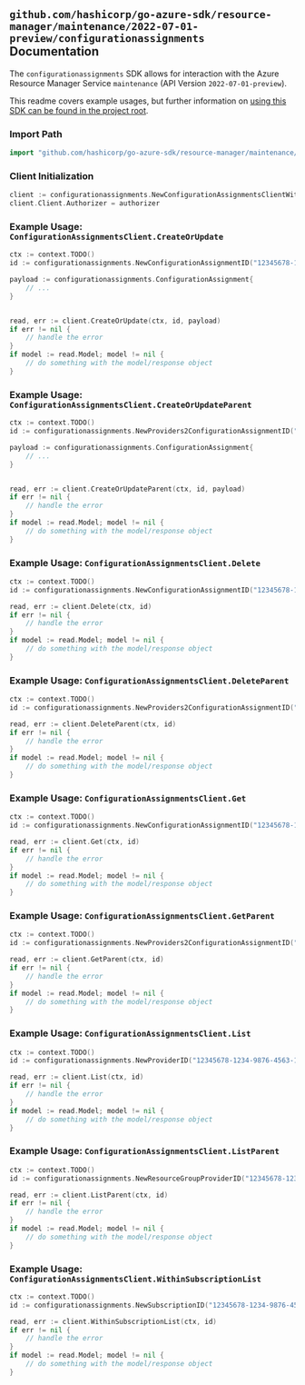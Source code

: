 
## `github.com/hashicorp/go-azure-sdk/resource-manager/maintenance/2022-07-01-preview/configurationassignments` Documentation

The `configurationassignments` SDK allows for interaction with the Azure Resource Manager Service `maintenance` (API Version `2022-07-01-preview`).

This readme covers example usages, but further information on [using this SDK can be found in the project root](https://github.com/hashicorp/go-azure-sdk/tree/main/docs).

### Import Path

```go
import "github.com/hashicorp/go-azure-sdk/resource-manager/maintenance/2022-07-01-preview/configurationassignments"
```


### Client Initialization

```go
client := configurationassignments.NewConfigurationAssignmentsClientWithBaseURI("https://management.azure.com")
client.Client.Authorizer = authorizer
```


### Example Usage: `ConfigurationAssignmentsClient.CreateOrUpdate`

```go
ctx := context.TODO()
id := configurationassignments.NewConfigurationAssignmentID("12345678-1234-9876-4563-123456789012", "example-resource-group", "providerValue", "resourceTypeValue", "resourceValue", "configurationAssignmentValue")

payload := configurationassignments.ConfigurationAssignment{
	// ...
}


read, err := client.CreateOrUpdate(ctx, id, payload)
if err != nil {
	// handle the error
}
if model := read.Model; model != nil {
	// do something with the model/response object
}
```


### Example Usage: `ConfigurationAssignmentsClient.CreateOrUpdateParent`

```go
ctx := context.TODO()
id := configurationassignments.NewProviders2ConfigurationAssignmentID("12345678-1234-9876-4563-123456789012", "example-resource-group", "providerValue", "resourceParentTypeValue", "resourceParentValue", "resourceTypeValue", "resourceValue", "configurationAssignmentValue")

payload := configurationassignments.ConfigurationAssignment{
	// ...
}


read, err := client.CreateOrUpdateParent(ctx, id, payload)
if err != nil {
	// handle the error
}
if model := read.Model; model != nil {
	// do something with the model/response object
}
```


### Example Usage: `ConfigurationAssignmentsClient.Delete`

```go
ctx := context.TODO()
id := configurationassignments.NewConfigurationAssignmentID("12345678-1234-9876-4563-123456789012", "example-resource-group", "providerValue", "resourceTypeValue", "resourceValue", "configurationAssignmentValue")

read, err := client.Delete(ctx, id)
if err != nil {
	// handle the error
}
if model := read.Model; model != nil {
	// do something with the model/response object
}
```


### Example Usage: `ConfigurationAssignmentsClient.DeleteParent`

```go
ctx := context.TODO()
id := configurationassignments.NewProviders2ConfigurationAssignmentID("12345678-1234-9876-4563-123456789012", "example-resource-group", "providerValue", "resourceParentTypeValue", "resourceParentValue", "resourceTypeValue", "resourceValue", "configurationAssignmentValue")

read, err := client.DeleteParent(ctx, id)
if err != nil {
	// handle the error
}
if model := read.Model; model != nil {
	// do something with the model/response object
}
```


### Example Usage: `ConfigurationAssignmentsClient.Get`

```go
ctx := context.TODO()
id := configurationassignments.NewConfigurationAssignmentID("12345678-1234-9876-4563-123456789012", "example-resource-group", "providerValue", "resourceTypeValue", "resourceValue", "configurationAssignmentValue")

read, err := client.Get(ctx, id)
if err != nil {
	// handle the error
}
if model := read.Model; model != nil {
	// do something with the model/response object
}
```


### Example Usage: `ConfigurationAssignmentsClient.GetParent`

```go
ctx := context.TODO()
id := configurationassignments.NewProviders2ConfigurationAssignmentID("12345678-1234-9876-4563-123456789012", "example-resource-group", "providerValue", "resourceParentTypeValue", "resourceParentValue", "resourceTypeValue", "resourceValue", "configurationAssignmentValue")

read, err := client.GetParent(ctx, id)
if err != nil {
	// handle the error
}
if model := read.Model; model != nil {
	// do something with the model/response object
}
```


### Example Usage: `ConfigurationAssignmentsClient.List`

```go
ctx := context.TODO()
id := configurationassignments.NewProviderID("12345678-1234-9876-4563-123456789012", "example-resource-group", "providerValue", "resourceTypeValue", "resourceValue")

read, err := client.List(ctx, id)
if err != nil {
	// handle the error
}
if model := read.Model; model != nil {
	// do something with the model/response object
}
```


### Example Usage: `ConfigurationAssignmentsClient.ListParent`

```go
ctx := context.TODO()
id := configurationassignments.NewResourceGroupProviderID("12345678-1234-9876-4563-123456789012", "example-resource-group", "providerValue", "resourceParentTypeValue", "resourceParentValue", "resourceTypeValue", "resourceValue")

read, err := client.ListParent(ctx, id)
if err != nil {
	// handle the error
}
if model := read.Model; model != nil {
	// do something with the model/response object
}
```


### Example Usage: `ConfigurationAssignmentsClient.WithinSubscriptionList`

```go
ctx := context.TODO()
id := configurationassignments.NewSubscriptionID("12345678-1234-9876-4563-123456789012")

read, err := client.WithinSubscriptionList(ctx, id)
if err != nil {
	// handle the error
}
if model := read.Model; model != nil {
	// do something with the model/response object
}
```
